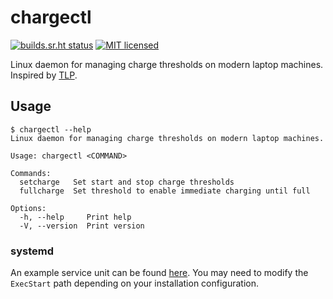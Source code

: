 # chargectl
[![builds.sr.ht status](https://builds.sr.ht/~loshz/chargectl.svg)](https://builds.sr.ht/~loshz/chargectl?) [![MIT licensed](https://img.shields.io/badge/license-MIT-blue)](LICENSE)

Linux daemon for managing charge thresholds on modern laptop machines. Inspired by [TLP](https://linrunner.de/tlp/).

## Usage
```
$ chargectl --help
Linux daemon for managing charge thresholds on modern laptop machines.

Usage: chargectl <COMMAND>

Commands:
  setcharge   Set start and stop charge thresholds
  fullcharge  Set threshold to enable immediate charging until full

Options:
  -h, --help     Print help
  -V, --version  Print version
```

### systemd
An example service unit can be found [here](./extra/chargectl.service). You may need to modify the `ExecStart` path depending on your installation configuration.
